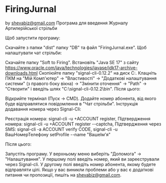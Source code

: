 # FiringJurnal
by shevabiz@gmail.com
Програма для введення Журналу Артилерійської стрільби

Щоб запустити програму:

Скачайте з папки "dist" папку "DB" та файл "FiringJurnal.exe".
Щоб налаштувати чат стрільби:

Скачайте папку "Soft to Firing".
Встановіть "Java SE 17" з сайту https://www.oracle.com/java/technologies/javase/jdk17-archive-downloads.html
Скопіюйте папку "signal-cli-0.12.2" на диск C:.
Клацніть ПКМ на "Мій Комп'ютер" -> "Властивості" -> "Додаткові налаштування системи" (з правого боку вікна) -> "Змінити оточення" -> "Path" -> "Створити" і введіть шлях "C:\signal-cli-0.12.2\bin".
Після цього:

Відкрийте термінал (Пуск -> CMD).
Додайте номер абонента, від якого буде відправлятися повідомлення в "Чат стрільби".
Інструкція додавання номера через Signal-Cli:

Реєстрація номера: signal-cli -u +ACCOUNT register,
Підтвердження номера: signal-cli -u +ACCOUNT register --captcha,
Підтвердження через SMS: signal-cli -a ACCOUNT verify CODE,
signal-cli -u ВашНомерТелефону setProfile --name "ВашеІм'я"

Після цього:

Запустіть програму.
У верхньому меню виберіть "Допомога" -> "Налаштування".
У першому полі введіть номер, який ви зареєстрували через Signal-cli.
У другому полі введіть номер абонента, якому будете відправляти цілі.
Якщо у вас виникли проблеми або у вас є додаткові питання чи пропозиції, пишіть на shevabiz@gmail.com.
